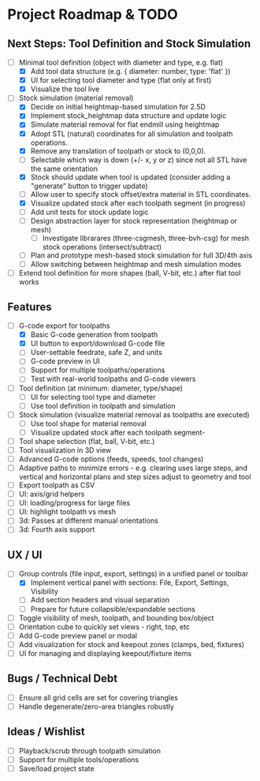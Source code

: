 # Project Roadmap & TODO

## Next Steps: Tool Definition and Stock Simulation

- [ ] Minimal tool definition (object with diameter and type, e.g. flat)
    - [x] Add tool data structure (e.g. { diameter: number, type: 'flat' })
    - [x] UI for selecting tool diameter and type (flat only at first)
    - [x] Visualize the tool live

- [ ] Stock simulation (material removal)
    - [x] Decide on initial heightmap-based simulation for 2.5D
    - [x] Implement stock_heightmap data structure and update logic
    - [x] Simulate material removal for flat endmill using heightmap
    - [x] Adopt STL (natural) coordinates for all simulation and toolpath operations.
    - [x] Remove any translation of toolpath or stock to (0,0,0).
    - [ ] Selectable which way is down (+/- x, y or z) since not all STL have the same orientation
    - [x] Stock should update when tool is updated (consider adding a "generate" button to trigger update)
    - [ ] Allow user to specify stock offset/extra material in STL coordinates.
    - [x] Visualize updated stock after each toolpath segment (in progress)
    - [ ] Add unit tests for stock update logic
    - [ ] Design abstraction layer for stock representation (heightmap or mesh)
        - [ ] Investigate librarares (three-csgmesh, three-bvh-csg) for mesh stock operations (intersect/subtract)
    - [ ] Plan and prototype mesh-based stock simulation for full 3D/4th axis
    - [ ] Allow switching between heightmap and mesh simulation modes

- [ ] Extend tool definition for more shapes (ball, V-bit, etc.) after flat tool works

## Features
- [ ] G-code export for toolpaths
    - [x] Basic G-code generation from toolpath
    - [x] UI button to export/download G-code file
    - [ ] User-settable feedrate, safe Z, and units
    - [ ] G-code preview in UI
    - [ ] Support for multiple toolpaths/operations
    - [ ] Test with real-world toolpaths and G-code viewers
- [ ] Tool definition (at minimum: diameter, type/shape)
    - [ ] UI for selecting tool type and diameter
    - [ ] Use tool definition in toolpath and simulation
- [ ] Stock simulation (visualize material removal as toolpaths are executed)
    - [ ] Use tool shape for material removal
    - [ ] Visualize updated stock after each toolpath segment- 
- [ ] Tool shape selection (flat, ball, V-bit, etc.)
- [ ] Tool visualization in 3D view
- [ ] Advanced G-code options (feeds, speeds, tool changes)
- [ ] Adaptive paths to minimize errors - e.g. clearing uses large steps, and vertical and horizontal plans and step sizes adjust to geometry and tool
- [ ] Export toolpath as CSV
- [ ] UI: axis/grid helpers
- [ ] UI: loading/progress for large files
- [ ] UI: highlight toolpath vs mesh
- [ ] 3d: Passes at different manual orientations
- [ ] 3d: Fourth axis support

## UX / UI
- [ ] Group controls (file input, export, settings) in a unified panel or toolbar
    - [x] Implement vertical panel with sections: File, Export, Settings, Visibility
    - [ ] Add section headers and visual separation
    - [ ] Prepare for future collapsible/expandable sections
- [ ] Toggle visibility of mesh, toolpath, and bounding box/object
- [ ] Orientation cube to quickly set views - right, top, etc
- [ ] Add G-code preview panel or modal
- [ ] Add visualization for stock and keepout zones (clamps, bed, fixtures)
- [ ] UI for managing and displaying keepout/fixture items

## Bugs / Technical Debt
- [ ] Ensure all grid cells are set for covering triangles
- [ ] Handle degenerate/zero-area triangles robustly

## Ideas / Wishlist
- [ ] Playback/scrub through toolpath simulation
- [ ] Support for multiple tools/operations
- [ ] Save/load project state
